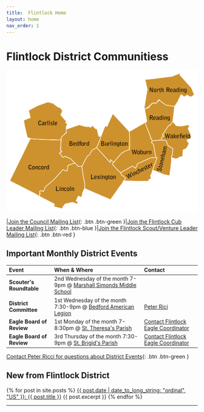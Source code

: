 ```yaml
---
title:  Flintlock Home
layout: home
nav_order: 1
---
```


# Flintlock District Communitiess
![Flintlock District Community Map](assets/images/flintlock-map.jpg)

|[Join the Council Mailing List](https://lp.constantcontactpages.com/sl/zZ8QRqh){: .btn .btn-green }|[Join the Flintlock Cub Leader Mailing List](https://lp.constantcontactpages.com/sl/zZ8QRqh){: .btn .btn-blue }|[Join the Flintlock Scout/Venture Leader Mailing List]([groups.google.com/a/flintlockscouting.org/g/flintlockscouting-members){: .btn .btn-red }

## Important Monthly District Events 

|Event| When & Where | Contact |
|:-------------|:------------------|:------|
|**Scouter's Roundtable**| 2nd Wednesday of the month 7-9pm @ [Marshall Simonds Middle School](https://maps.app.goo.gl/CK8aEn8KGiVSkJ8D8)| |
|**District Committee**| 1st Wednesday of the month 7:30-9pm @ [Bedford American Legion](https://maps.app.goo.gl/DKGcygk22jroEfBo7) | [Peter Rici](mailto:riccistuff@verizon.net)|
|**Eagle Board of Review** | 1st Monday of the month 7-8:30pm @ [St. Theresa's Parish](https://maps.app.goo.gl/jNkYBMrTedvgVRDC7) |  [Contact Flintlock Eagle Coordinator](mailto:fl.eagle.coordinator@gmail.com)|
|**Eagle Board of Review** | 3rd Thursday of the month 7:30-9pm @ [St. Brigid's Parish](https://maps.app.goo.gl/y9o9X4zvdmCSjNJF7)  |  [Contact Flintlock Eagle Coordinator](mailto:fl.eagle.coordinator@gmail.com)|
  

[Contact Peter Ricci for questions about District Events](mailto:riccistuff@verizon.net){: .btn .btn-green } 


## New from Flintlock District
<div>
  {% for post in site.posts %}
      <a href="{{ site.baseurl }}/{{ post.url }}">{{ post.date | date_to_long_string: "ordinal", "US" }}: {{ post.title }}</a>
      {{ post.excerpt }}
  {% endfor %}
</div>

<hr/>
